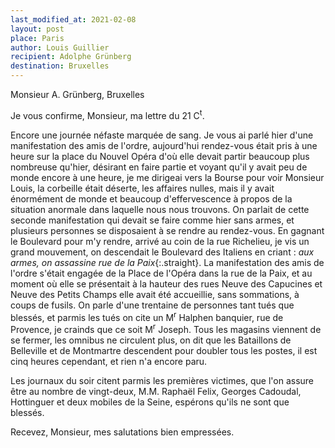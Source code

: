 ```yaml
---
last_modified_at: 2021-02-08
layout: post
place: Paris
author: Louis Guillier
recipient: Adolphe Grünberg
destination: Bruxelles
---
```


Monsieur A. Grünberg, Bruxelles

Je vous confirme, Monsieur, ma lettre du 21 C<sup>t</sup>.

Encore une journée néfaste marquée de sang.
Je vous ai parlé hier d'une manifestation des amis de l'ordre, aujourd'hui
rendez-vous était pris à une heure sur la place du Nouvel Opéra d'où elle
devait partir beaucoup plus nombreuse qu'hier, désirant en faire partie et
voyant qu'il y avait peu de monde encore à une heure, je me dirigeai vers la
Bourse pour voir Monsieur Louis, la corbeille était déserte, les affaires
nulles, mais il y avait énormément de monde et beaucoup d'effervescence
à propos de la situation anormale dans laquelle nous nous trouvons.
On parlait de cette seconde manifestation qui devait se faire comme hier sans
armes, et plusieurs personnes se disposaient à se rendre au rendez-vous.
En gagnant le Boulevard pour m'y rendre, arrivé au coin de la rue Richelieu, je
vis un grand mouvement, on descendait le Boulevard des Italiens en criant :
_aux armes, on assassine rue de la Paix_{:.straight}.
La manifestation des amis de l'ordre s'était engagée de la Place de l'Opéra
dans la rue de la Paix, et au moment où elle se présentait à la hauteur des
rues Neuve des Capucines et Neuve des Petits Champs elle avait été accueillie,
sans sommations, à coups de fusils.
On parle d'une trentaine de personnes tant tués que blessés, et parmis les tués
on cite un M<sup>r</sup> Halphen banquier, rue de Provence, je crainds que ce
soit M<sup>r</sup> Joseph.
Tous les magasins viennent de se fermer, les omnibus ne circulent plus, on dit
que les Bataillons de Belleville et de Montmartre descendent pour doubler tous
les postes, il est cinq heures cependant, et rien n'a encore paru.

Les journaux du soir citent parmis les premières victimes, que l'on assure être
au nombre de vingt-deux, M.M. Raphaël Felix, Georges Cadoudal, Hottinguer et
deux mobiles de la Seine, espérons qu'ils ne sont que blessés.

Recevez, Monsieur, mes salutations bien empressées.

